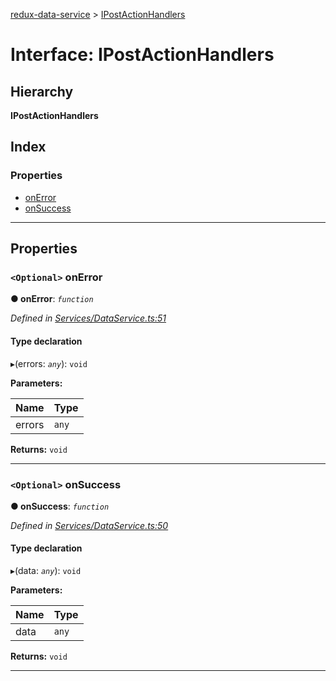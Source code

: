 [redux-data-service](../README.md) > [IPostActionHandlers](../interfaces/ipostactionhandlers.md)

# Interface: IPostActionHandlers

## Hierarchy

**IPostActionHandlers**

## Index

### Properties

* [onError](ipostactionhandlers.md#onerror)
* [onSuccess](ipostactionhandlers.md#onsuccess)

---

## Properties

<a id="onerror"></a>

### `<Optional>` onError

**● onError**: *`function`*

*Defined in [Services/DataService.ts:51](https://github.com/Rediker-Software/redux-data-service/blob/5a6fe9c/src/Services/DataService.ts#L51)*

#### Type declaration
▸(errors: *`any`*): `void`

**Parameters:**

| Name | Type |
| ------ | ------ |
| errors | `any` |

**Returns:** `void`

___
<a id="onsuccess"></a>

### `<Optional>` onSuccess

**● onSuccess**: *`function`*

*Defined in [Services/DataService.ts:50](https://github.com/Rediker-Software/redux-data-service/blob/5a6fe9c/src/Services/DataService.ts#L50)*

#### Type declaration
▸(data: *`any`*): `void`

**Parameters:**

| Name | Type |
| ------ | ------ |
| data | `any` |

**Returns:** `void`

___

